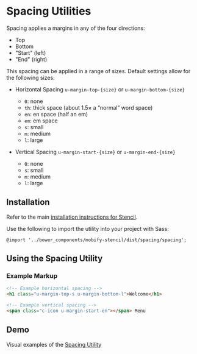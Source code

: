 # Spacing Utilities

Spacing applies a margins in any of the four directions:

- Top
- Bottom
- "Start" (left)
- "End" (right)

This spacing can be applied in a range of sizes. Default settings allow for the following sizes:

- Horizontal Spacing `u-margin-top-{size}` or `u-margin-bottom-{size}`
    - `0`:  none
    - `th`: thick space (about 1.5× a “normal” word space)
    - `en`: en space (half an em)
    - `em`: em space
    - `s`:  small
    - `m`:  medium
    - `l`:  large

- Vertical Spacing  `u-margin-start-{size}` or `u-margin-end-{size}`
    - `0`: none
    - `s`: small
    - `m`: medium
    - `l`: large


## Installation

Refer to the main [installation instructions for Stencil](https://github.com/mobify/stencil#installation).

Use the following to import the utility into your project with Sass:

```
@import '../bower_components/mobify-stencil/dist/spacing/spacing';
```


## Using the Spacing Utility


### Example Markup

```html
<!-- Example horizontal spacing -->
<h1 class="u-margin-top-s u-margin-bottom-l">Welcome</h1>

<!-- Example vertical spacing -->
<span class="c-icon u-margin-start-en"></span> Menu
```


## Demo

Visual examples of the [Spacing Utility](https://mobify.github.io/stencil/visual/utils/spacing/index.html)
